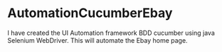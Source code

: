 # AutomationCucumberEbay
I have created the UI Automation framework BDD cucumber using java Selenium WebDriver. This will automate the Ebay home page.
